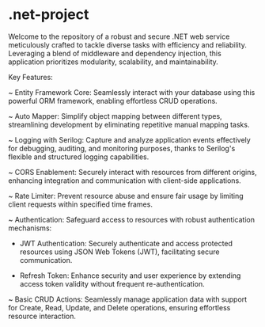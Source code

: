 # .net-project
Welcome to the repository of a robust and secure .NET web service meticulously crafted to tackle diverse tasks with efficiency and reliability. Leveraging a blend of middleware and dependency injection, this application prioritizes modularity, scalability, and maintainability.

Key Features:

~ Entity Framework Core: Seamlessly interact with your database using this powerful ORM framework, enabling effortless CRUD operations.

~ Auto Mapper: Simplify object mapping between different types, streamlining development by eliminating repetitive manual mapping tasks.

~ Logging with Serilog: Capture and analyze application events effectively for debugging, auditing, and monitoring purposes, thanks to Serilog's flexible and structured logging capabilities.

~ CORS Enablement: Securely interact with resources from different origins, enhancing integration and communication with client-side applications.

~ Rate Limiter: Prevent resource abuse and ensure fair usage by limiting client requests within specified time frames.

~ Authentication: Safeguard access to resources with robust authentication mechanisms:

  - JWT Authentication: Securely authenticate and access protected resources using JSON Web Tokens (JWT), facilitating secure communication.

  - Refresh Token: Enhance security and user experience by extending access token validity without frequent re-authentication.

~ Basic CRUD Actions: Seamlessly manage application data with support for Create, Read, Update, and Delete operations, ensuring effortless resource interaction.
